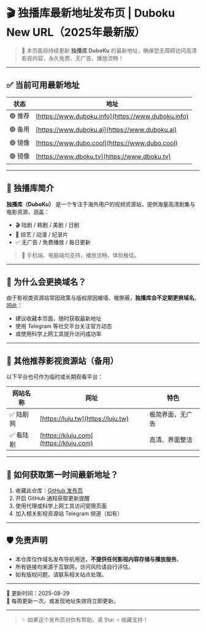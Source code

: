 # 🎬 独播库最新地址发布页 | Duboku New URL（2025年最新版）

> 🚀 本页面将持续更新 **独播库 DuboKu** 的最新地址，确保您无障碍访问高清影视内容，永久免费、无广告、播放流畅！

---

## ✅ 当前可用最新地址

| 状态 | 地址 |
|------|------|
| 🟢 推荐 | [https://www.duboku.info](https://www.duboku.info) |
| 🟢 备用 | [https://www.duboku.ai](https://www.duboku.ai) |
| 🟢 镜像 | [https://www.dubo.cool](https://www.dubo.cool) |
| 🟢 镜像 | [https://www.dboku.tv](https://www.dboku.tv) |


---

## 🎥 独播库简介

**独播库（DuboKu）** 是一个专注于海外用户的视频资源站，提供海量高清剧集与电影资源，涵盖：

- 🎬 陆剧 / 韩剧 / 美剧 / 日剧
- 🌟 综艺 / 动漫 / 纪录片
- ✅ 无广告 / 免费播放 / 每日更新

> 📱 手机端、电脑端均支持，播放流畅，体验极佳。

---

## 🚧 为什么会更换域名？

由于影视类资源站常因政策与版权原因被墙、被屏蔽，**独播库会不定期更换域名**。因此：

- 建议收藏本页面，随时获取最新地址
- 使用 Telegram 等社交平台关注官方动态
- 或使用科学上网工具提升访问成功率

---

## 🔗 其他推荐影视资源站（备用）

以下平台也可作为临时或长期观看平台：

| 网站名称 | 网址 | 特色 |
|----------|------|------|
| ✅ 陆剧网 | [https://luju.tw](https://luju.tw) | 极简界面，无广告 |
| ✅ 看陆剧 | [https://kluju.com](https://kluju.com) | 高清、界面整洁 |


---

## 📌 如何获取第一时间最新地址？

1. 收藏此仓库：[GitHub 发布页](https://github.com/yourusername/duboku-latest)
2. 开启 GitHub 通知获取更新提醒
3. 使用代理或科学上网工具访问受限页面
4. 加入相关影视资源站 Telegram 频道（如有）

---

## 🛡️ 免责声明

- 本仓库仅作域名发布导航用途，**不提供任何影视内容存储与播放服务**。
- 所有链接均来源于互联网，访问风险请自行评估。
- 如有版权问题，请联系相关站点处理。

---

📅 更新时间：2025-08-29  
🔁 每周更新一次，或发现地址失效将立即更新。

---

> ✨ 如果这个发布页对你有帮助，请 Star ⭐ 收藏支持！

